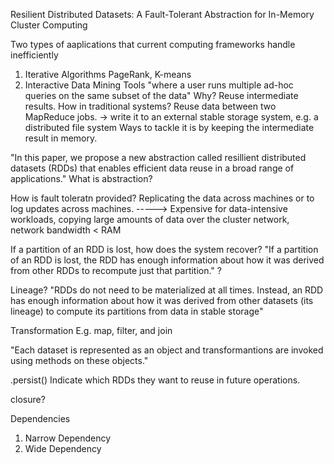 Resilient Distributed Datasets: A Fault-Tolerant Abstraction for In-Memory Cluster Computing

Two types of aaplications that current computing frameworks handle inefficiently
1. Iterative Algorithms
PageRank, K-means
2. Interactive Data Mining Tools
"where a user runs multiple ad-hoc queries on the same subset of the data"
Why?
Reuse intermediate results. 
How in traditional systems?
Reuse data between two MapReduce jobs. -> write it to an external stable storage system, e.g. a distributed file system
Ways to tackle it is by keeping the intermediate result in memory.

"In this paper, we propose a new abstraction called resillient distributed datasets (RDDs) that enables efficient data reuse in a broad range of applications."
What is abstraction?

How is fault toleratn provided?
Replicating the data across machines or to log updates across machines. -----> Expensive for data-intensive workloads, copying large amounts of data over the cluster network, network bandwidth < RAM

If a partition of an RDD is lost, how does the system recover?
"If a partition of an RDD is lost, the RDD has enough information about how it was derived from other RDDs to recompute just that partition." ?

Lineage?
"RDDs do not need to be materialized at all times. Instead, an RDD has enough information about how it was derived from other datasets (its lineage) to compute its partitions from data in stable storage"

Transformation
E.g. map, filter, and join

"Each dataset is represented as an object and transformantions are invoked using methods on these objects."

.persist()
Indicate which RDDs they want to reuse in future operations.

closure?

Dependencies
1. Narrow Dependency
2. Wide Dependency
